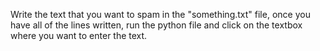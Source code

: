Write the text that you want to spam in the "something.txt" file,
once you have all of the lines written, run the python file and click on the textbox where you want to enter the text.
